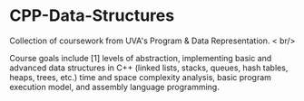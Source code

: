 # CPP-Data-Structures
Collection of coursework from UVA's Program & Data Representation. < br/>

Course goals include [1] levels of abstraction, implementing basic and advanced data structures in C++ (linked lists, stacks, queues, hash tables, heaps, trees, etc.) time and space complexity analysis, basic program execution model, and assembly language programming.
